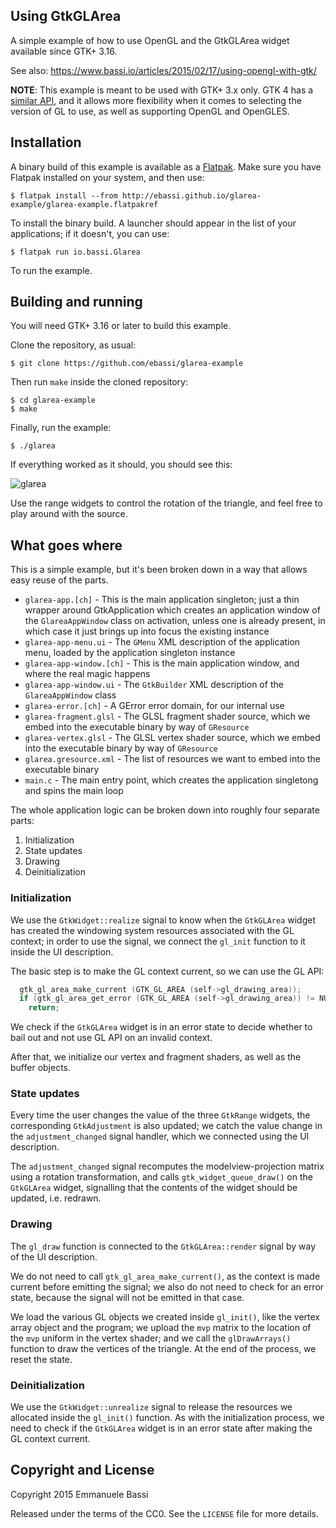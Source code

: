## Using GtkGLArea

A simple example of how to use OpenGL and the GtkGLArea widget available
since GTK+ 3.16.

See also: https://www.bassi.io/articles/2015/02/17/using-opengl-with-gtk/ 

**NOTE**: This example is meant to be used with GTK+ 3.x only. GTK 4 has
a [similar API](https://docs.gtk.org/gtk4/class.GLArea.html), and it
allows more flexibility when it comes to selecting the version of GL to
use, as well as supporting OpenGL and OpenGLES.

## Installation

A binary build of this example is available as a [Flatpak](http://flatpak.org).
Make sure you have Flatpak installed on your system, and then use:

    $ flatpak install --from http://ebassi.github.io/glarea-example/glarea-example.flatpakref

To install the binary build. A launcher should appear in the list of your
applications; if it doesn't, you can use:

    $ flatpak run io.bassi.Glarea

To run the example.

## Building and running

You will need GTK+ 3.16 or later to build this example.

Clone the repository, as usual:

    $ git clone https://github.com/ebassi/glarea-example

Then run `make` inside the cloned repository:

    $ cd glarea-example
    $ make

Finally, run the example:

    $ ./glarea

If everything worked as it should, you should see this:

![glarea](/glarea-example.png)

Use the range widgets to control the rotation of the triangle, and feel
free to play around with the source.

## What goes where

This is a simple example, but it's been broken down in a way that allows
easy reuse of the parts.

  * `glarea-app.[ch]` - This is the main application singleton; just a
    thin wrapper around GtkApplication which creates an application
    window of the `GlareaAppWindow` class on activation, unless one is
    already present, in which case it just brings up into focus the
    existing instance
  * `glarea-app-menu.ui` - The `GMenu` XML description of the application
    menu, loaded by the application singleton instance
  * `glarea-app-window.[ch]` - This is the main application window, and
    where the real magic happens
  * `glarea-app-window.ui` - The `GtkBuilder` XML description of the
    `GlareaAppWindow` class
  * `glarea-error.[ch]` - A GError error domain, for our internal use
  * `glarea-fragment.glsl` - The GLSL fragment shader source, which we
    embed into the executable binary by way of `GResource`
  * `glarea-vertex.glsl` - The GLSL vertex shader source, which we
    embed into the executable binary by way of `GResource`
  * `glarea.gresource.xml` - The list of resources we want to embed
    into the executable binary
  * `main.c` - The main entry point, which creates the application
    singletong and spins the main loop

The whole application logic can be broken down into roughly four separate
parts:

  1. Initialization
  2. State updates
  3. Drawing
  4. Deinitialization

### Initialization

We use the `GtkWidget::realize` signal to know when the `GtkGLArea` widget
has created the windowing system resources associated with the GL context;
in order to use the signal, we connect the `gl_init` function to it inside
the UI description.

The basic step is to make the GL context current, so we can use the GL API:

```C
  gtk_gl_area_make_current (GTK_GL_AREA (self->gl_drawing_area));
  if (gtk_gl_area_get_error (GTK_GL_AREA (self->gl_drawing_area)) != NULL)
    return;
```

We check if the `GtkGLArea` widget is in an error state to decide whether
to bail out and not use GL API on an invalid context.

After that, we initialize our vertex and fragment shaders, as well as the
buffer objects.

### State updates

Every time the user changes the value of the three `GtkRange` widgets, the
corresponding `GtkAdjustment` is also updated; we catch the value change
in the `adjustment_changed` signal handler, which we connected using the
UI description.

The `adjustment_changed` signal recomputes the modelview-projection matrix
using a rotation transformation, and calls `gtk_widget_queue_draw()` on
the `GtkGLArea` widget, signalling that the contents of the widget should
be updated, i.e. redrawn.

### Drawing

The `gl_draw` function is connected to the `GtkGLArea::render` signal by
way of the UI description.

We do not need to call `gtk_gl_area_make_current()`, as the context is
made current before emitting the signal; we also do not need to check for
an error state, because the signal will not be emitted in that case.

We load the various GL objects we created inside `gl_init()`, like the
vertex array object and the program; we upload the `mvp` matrix to the
location of the `mvp` uniform in the vertex shader; and we call the
`glDrawArrays()` function to draw the vertices of the triangle. At the
end of the process, we reset the state.

### Deinitialization

We use the `GtkWidget::unrealize` signal to release the resources we
allocated inside the `gl_init()` function. As with the initialization
process, we need to check if the `GtkGLArea` widget is in an error
state after making the GL context current.

## Copyright and License

Copyright 2015  Emmanuele Bassi

Released under the terms of the CC0. See the `LICENSE` file for more details.

